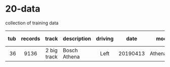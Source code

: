 # 20-data
collection of training data

| tub             | records | track       | description  | driving   | date     | model      | data quality    |
|----------------:|:-------:|:-----------:|:-----|:-----:|:-:|:----------:|---:|
| 36              |    9136 | 2 big track | Bosch Athena | Left | 20190413 | Athena2.h5 | [tubhist](https://github.com/connected-autonomous-mobilty/20-data/blob/master/images/tubhist_tub_36_19-04-13.png)|

